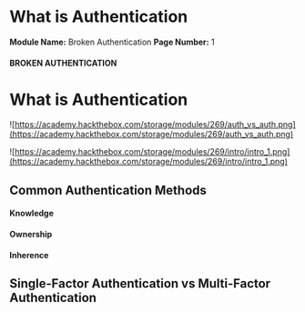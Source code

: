 <!--
 // Platform: Academy
// URL: https://academy.hackthebox.com/module/80/section/768
// Platform Version: V1
// Module ID: 80
// Module Name: Broken Authentication
// Module Difficulty: Medium
// Section ID: 768
// Section Title: What is Authentication
// Page Title: Broken Authentication
// Page Number: 1
-->

# What is Authentication

**Module Name:** Broken Authentication **Page Number:** 1

#### BROKEN AUTHENTICATION

# What is Authentication

![https://academy.hackthebox.com/storage/modules/269/auth_vs_auth.png](https://academy.hackthebox.com/storage/modules/269/auth_vs_auth.png)

![https://academy.hackthebox.com/storage/modules/269/intro/intro_1.png](https://academy.hackthebox.com/storage/modules/269/intro/intro_1.png)

## Common Authentication Methods

#### Knowledge

#### Ownership

#### Inherence

## Single-Factor Authentication vs Multi-Factor Authentication

####